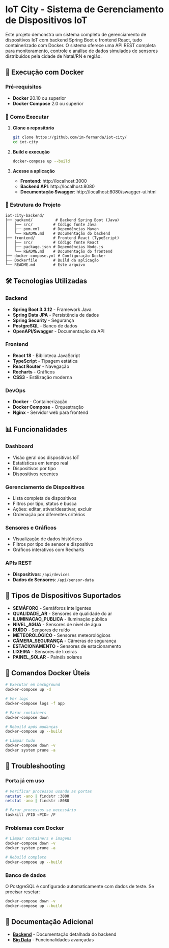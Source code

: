 # IoT City - Sistema de Gerenciamento de Dispositivos IoT

Este projeto demonstra um sistema completo de gerenciamento de dispositivos IoT com backend Spring Boot e frontend React, tudo containerizado com Docker. O sistema oferece uma API REST completa para monitoramento, controle e análise de dados simulados de sensores distribuídos pela cidade de Natal/RN e região.

## 🐳 Execução com Docker

### Pré-requisitos
- **Docker** 20.10 ou superior
- **Docker Compose** 2.0 ou superior

### 🚀 Como Executar

1. **Clone o repositório**
   ```bash
   git clone https://github.com/im-fernanda/iot-city/
   cd iot-city
   ```

2. **Build e execução**
   ```bash
   docker-compose up --build
   ```

3. **Acesse a aplicação**
   - **Frontend**: http://localhost:3000
   - **Backend API**: http://localhost:8080
   - **Documentação Swagger**: http://localhost:8080/swagger-ui.html

### 📁 Estrutura do Projeto

```
iot-city-backend/
├── backend/          # Backend Spring Boot (Java)
│   ├── src/         # Código fonte Java
│   ├── pom.xml      # Dependências Maven
│   └── README.md    # Documentação do backend
├── frontend/        # Frontend React (TypeScript)
│   ├── src/         # Código fonte React
│   ├── package.json # Dependências Node.js
│   └── README.md    # Documentação do frontend
├── docker-compose.yml # Configuração Docker
├── Dockerfile       # Build da aplicação
└── README.md        # Este arquivo
```

## 🛠️ Tecnologias Utilizadas

### Backend
- **Spring Boot 3.3.12** - Framework Java
- **Spring Data JPA** - Persistência de dados
- **Spring Security** - Segurança
- **PostgreSQL** - Banco de dados
- **OpenAPI/Swagger** - Documentação da API

### Frontend
- **React 18** - Biblioteca JavaScript
- **TypeScript** - Tipagem estática
- **React Router** - Navegação
- **Recharts** - Gráficos
- **CSS3** - Estilização moderna

### DevOps
- **Docker** - Containerização
- **Docker Compose** - Orquestração
- **Nginx** - Servidor web para frontend

## 📊 Funcionalidades

### Dashboard
- Visão geral dos dispositivos IoT
- Estatísticas em tempo real
- Dispositivos por tipo
- Dispositivos recentes

### Gerenciamento de Dispositivos
- Lista completa de dispositivos
- Filtros por tipo, status e busca
- Ações: editar, ativar/desativar, excluir
- Ordenação por diferentes critérios

### Sensores e Gráficos
- Visualização de dados históricos
- Filtros por tipo de sensor e dispositivo
- Gráficos interativos com Recharts

### APIs REST
- **Dispositivos**: `/api/devices`
- **Dados de Sensores**: `/api/sensor-data`

## 📝 Tipos de Dispositivos Suportados

- **SEMÁFORO** - Semáforos inteligentes
- **QUALIDADE_AR** - Sensores de qualidade do ar
- **ILUMINACAO_PUBLICA** - Iluminação pública
- **NIVEL_AGUA** - Sensores de nível de água
- **RUÍDO** - Sensores de ruído
- **METEOROLÓGICO** - Sensores meteorológicos
- **CÂMERA_SEGURANÇA** - Câmeras de segurança
- **ESTACIONAMENTO** - Sensores de estacionamento
- **LIXEIRA** - Sensores de lixeiras
- **PAINEL_SOLAR** - Painéis solares
  
## 🔧 Comandos Docker Úteis

```bash
# Executar em background
docker-compose up -d

# Ver logs
docker-compose logs -f app

# Parar containers
docker-compose down

# Rebuild após mudanças
docker-compose up --build

# Limpar tudo
docker-compose down -v
docker system prune -a
```

## 🚨 Troubleshooting

### Porta já em uso
```bash
# Verificar processos usando as portas
netstat -ano | findstr :3000
netstat -ano | findstr :8080

# Parar processos se necessário
taskkill /PID <PID> /F
```

### Problemas com Docker
```bash
# Limpar containers e imagens
docker-compose down -v
docker system prune -a

# Rebuild completo
docker-compose up --build
```

### Banco de dados
O PostgreSQL é configurado automaticamente com dados de teste. Se precisar resetar:
```bash
docker-compose down -v
docker-compose up --build
```

## 📖 Documentação Adicional

- **[Backend](backend/README.md)** - Documentação detalhada do backend
- **[Big Data](backend/README-BIGDATA-DEVSECOPS.md)** - Funcionalidades avançadas

